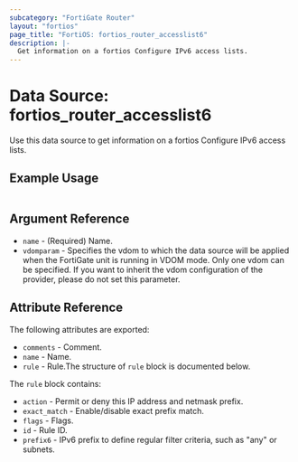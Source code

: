 ```yaml
---
subcategory: "FortiGate Router"
layout: "fortios"
page_title: "FortiOS: fortios_router_accesslist6"
description: |-
  Get information on a fortios Configure IPv6 access lists.
---
```


# Data Source: fortios_router_accesslist6
Use this data source to get information on a fortios Configure IPv6 access lists.


## Example Usage

```hcl

```

## Argument Reference

* `name` - (Required) Name.
* `vdomparam` - Specifies the vdom to which the data source will be applied when the FortiGate unit is running in VDOM mode. Only one vdom can be specified. If you want to inherit the vdom configuration of the provider, please do not set this parameter.

## Attribute Reference

The following attributes are exported:

* `comments` - Comment.
* `name` - Name.
* `rule` - Rule.The structure of `rule` block is documented below.

The `rule` block contains:

* `action` - Permit or deny this IP address and netmask prefix.
* `exact_match` - Enable/disable exact prefix match.
* `flags` - Flags.
* `id` - Rule ID.
* `prefix6` - IPv6 prefix to define regular filter criteria, such as "any" or subnets.
